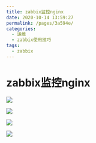```yaml
---
title: zabbix监控nginx
date: 2020-10-14 13:59:27
permalink: /pages/3a594e/
categories:
  - 运维
  - zabbix使用技巧
tags:
  - zabbix
---
```


# zabbix监控nginx
![](https://cdn.jsdelivr.net/gh/summerking1/image@main/41.png)

![](https://cdn.jsdelivr.net/gh/summerking1/image@main/42.png)

![](https://cdn.jsdelivr.net/gh/summerking1/image@main/43.png)

![](https://cdn.jsdelivr.net/gh/summerking1/image@main/44.png)